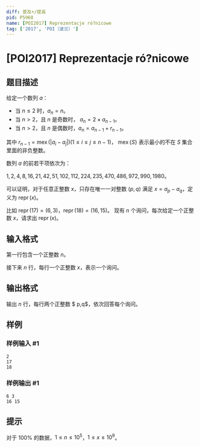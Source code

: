```yaml
---
diff: 普及+/提高
pid: P5968
name: [POI2017] Reprezentacje ró?nicowe
tag: ['2017', 'POI（波兰）']
---
```

# [POI2017] Reprezentacje ró?nicowe
## 题目描述

给定一个数列 $a$：
- 当 $n\le 2$ 时，$a_n=n$。
- 当 $n>2$，且 $n$ 是奇数时， $a_n=2\times a_{n-1}$。
- 当 $n>2$，且 $n$ 是偶数时，$a_n=a_{n-1}+r_{n-1}$。

其中 $r_{n-1}= \operatorname{mex}(|a_i-a_j|)(1\le i\le j\le n-1)$， $\operatorname{mex} \left\{ S\right\}$ 表示最小的不在 $S$ 集合里面的非负整数。

数列 $a$ 的前若干项依次为：

$1,2,4,8,16,21,42,51,102,112,224,235,470,486,972,990,1980$。

可以证明，对于任意正整数 $x$，只存在唯一一对整数 $(p,q)$ 满足 $x=a_p-a_q$，定义为 $\operatorname{repr}(x)$。

比如 $\operatorname{repr}(17)=(6,3)$，$\operatorname{repr}(18)=(16,15)$。
现有 $n$ 个询问，每次给定一个正整数 $x$，请求出 $\operatorname{repr}(x)$。
## 输入格式

第一行包含一个正整数 $n$。

接下来 $n$ 行，每行一个正整数 $x$，表示一个询问。
## 输出格式

输出 $n$ 行，每行两个正整数 $ p,q$，依次回答每个询问。
## 样例

### 样例输入 #1
```
2
17
18
```
### 样例输出 #1
```
6 3
16 15
```
## 提示

对于 $100\%$ 的数据，$1\le n\le 10^5$，$1\le x\le 10^9$。
